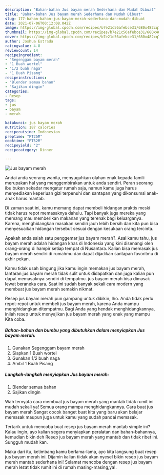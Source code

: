 ```yaml
---
description: "Bahan-bahan Jus bayam merah Sederhana dan Mudah Dibuat"
title: "Bahan-bahan Jus bayam merah Sederhana dan Mudah Dibuat"
slug: 177-bahan-bahan-jus-bayam-merah-sederhana-dan-mudah-dibuat
date: 2021-07-06T00:12:08.042Z
image: https://img-global.cpcdn.com/recipes/b7e21c56afebce31/680x482cq70/jus-bayam-merah-foto-resep-utama.jpg
thumbnail: https://img-global.cpcdn.com/recipes/b7e21c56afebce31/680x482cq70/jus-bayam-merah-foto-resep-utama.jpg
cover: https://img-global.cpcdn.com/recipes/b7e21c56afebce31/680x482cq70/jus-bayam-merah-foto-resep-utama.jpg
author: Joshua Estrada
ratingvalue: 4.8
reviewcount: 14
recipeingredient:
- "Segenggam bayam merah"
- "1 Buah wortel"
- "1/2 buah naga"
- "1 Buah Pisang"
recipeinstructions:
- "Blender semua bahan"
- "Sajikan dingin"
categories:
- Resep
tags:
- jus
- bayam
- merah

katakunci: jus bayam merah 
nutrition: 187 calories
recipecuisine: Indonesian
preptime: "PT25M"
cooktime: "PT52M"
recipeyield: "2"
recipecategory: Dinner

---
```



![Jus bayam merah](https://img-global.cpcdn.com/recipes/b7e21c56afebce31/680x482cq70/jus-bayam-merah-foto-resep-utama.jpg)

Andai anda seorang wanita, menyuguhkan olahan enak kepada famili merupakan hal yang menggembirakan untuk anda sendiri. Peran seorang ibu bukan sekadar mengatur rumah saja, namun kamu juga harus menyediakan keperluan gizi terpenuhi dan santapan yang dikonsumsi anak-anak harus mantab.

Di zaman  saat ini, kamu memang dapat membeli hidangan praktis meski tidak harus repot memasaknya dahulu. Tapi banyak juga mereka yang memang mau memberikan makanan yang terenak bagi keluarganya. Karena, menghidangkan masakan sendiri jauh lebih bersih dan kita pun bisa menyesuaikan hidangan tersebut sesuai dengan kesukaan orang tercinta. 



Apakah anda salah satu penggemar jus bayam merah?. Asal kamu tahu, jus bayam merah adalah hidangan khas di Indonesia yang kini disenangi oleh orang-orang di hampir setiap tempat di Nusantara. Kalian bisa memasak jus bayam merah sendiri di rumahmu dan dapat dijadikan santapan favoritmu di akhir pekan.

Kamu tidak usah bingung jika kamu ingin memakan jus bayam merah, lantaran jus bayam merah tidak sulit untuk didapatkan dan juga kalian pun dapat memasaknya sendiri di tempatmu. jus bayam merah bisa dimasak lewat beraneka cara. Saat ini sudah banyak sekali cara modern yang membuat jus bayam merah semakin nikmat.

Resep jus bayam merah pun gampang untuk dibikin, lho. Anda tidak perlu repot-repot untuk membeli jus bayam merah, karena Anda mampu menghidangkan ditempatmu. Bagi Anda yang hendak menghidangkannya, inilah resep untuk menyajikan jus bayam merah yang enak yang mampu Kita coba.

<!--inarticleads1-->

##### Bahan-bahan dan bumbu yang dibutuhkan dalam menyiapkan Jus bayam merah:

1. Gunakan Segenggam bayam merah
1. Siapkan 1 Buah wortel
1. Gunakan 1/2 buah naga
1. Ambil 1 Buah Pisang




<!--inarticleads2-->

##### Langkah-langkah menyiapkan Jus bayam merah:

1. Blender semua bahan
1. Sajikan dingin




Wah ternyata cara membuat jus bayam merah yang mantab tidak rumit ini mudah sekali ya! Semua orang mampu menghidangkannya. Cara buat jus bayam merah Sangat cocok banget buat kita yang baru akan belajar memasak maupun juga untuk kamu yang sudah pandai memasak.

Tertarik untuk mencoba buat resep jus bayam merah mantab simple ini? Kalau ingin, ayo kalian segera menyiapkan peralatan dan bahan-bahannya, kemudian bikin deh Resep jus bayam merah yang mantab dan tidak ribet ini. Sungguh mudah kan. 

Maka dari itu, ketimbang kamu berlama-lama, ayo kita langsung buat resep jus bayam merah ini. Dijamin kalian tiidak akan nyesel bikin resep jus bayam merah mantab sederhana ini! Selamat mencoba dengan resep jus bayam merah lezat tidak rumit ini di rumah masing-masing,ya!.

